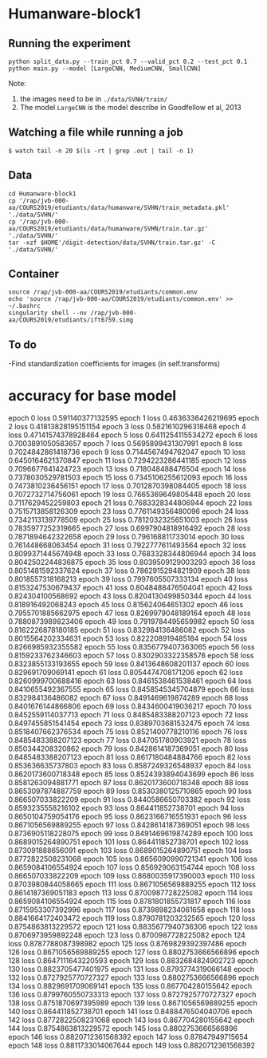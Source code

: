 # Humanware-block1

## Running the experiment
```
python split_data.py --train_pct 0.7 --valid_pct 0.2 --test_pct 0.1
python main.py --model [LargeCNN, MediumCNN, SmallCNN]
```
Note: 
1. the images need to be in `./data/SVNH/train/`
2. The model `LargeCNN` is the model describe in Goodfellow et al, 2013

## Watching a file while running a job
```
$ watch tail -n 20 $(ls -rt | grep .out | tail -n 1)
```

## Data
```
cd Humanware-block1
cp '/rap/jvb-000-aa/COURS2019/etudiants/data/humanware/SVHN/train_metadata.pkl' './data/SVHN/'
cp '/rap/jvb-000-aa/COURS2019/etudiants/data/humanware/SVHN/train.tar.gz' './data/SVHN/'
tar -xzf $HOME'/digit-detection/data/SVHN/train.tar.gz' -C './data/SVHN/'
```

## Container
```
source /rap/jvb-000-aa/COURS2019/etudiants/common.env
echo 'source /rap/jvb-000-aa/COURS2019/etudiants/common.env' >> ~/.bashrc
singularity shell --nv /rap/jvb-000-aa/COURS2019/etudiants/ift6759.simg
```

## To do
-Find standardization coefficients for images (in self.transforms)

# accuracy for base model

epoch 0 loss 0.591140377132595 
epoch 1 loss 0.4636336426219695 
epoch 2 loss 0.41813828195151154 
epoch 3 loss 0.5821610296318468 
epoch 4 loss 0.47141574378928464 
epoch 5 loss 0.6411254115534272 
epoch 6 loss 0.7003891050583657 
epoch 7 loss 0.5695899431307991 
epoch 8 loss 0.7024842861418736 
epoch 9 loss 0.7144567494762047 
epoch 10 loss 0.6450164621370847 
epoch 11 loss 0.7294223286441185 
epoch 12 loss 0.7096677641424723 
epoch 13 loss 0.718048488476504 
epoch 14 loss 0.7378030529781503 
epoch 15 loss 0.7345106255612093 
epoch 16 loss 0.7473810236456151 
epoch 17 loss 0.7012870398084405 
epoch 18 loss 0.7072732714756061 
epoch 19 loss 0.7665369649805448 
epoch 20 loss 0.7117629452259803 
epoch 21 loss 0.7683328344806944 
epoch 22 loss 0.7515713858126309 
epoch 23 loss 0.7761149356480096 
epoch 24 loss 0.7342113139778509 
epoch 25 loss 0.7812032325651003 
epoch 26 loss 0.7835977252319665 
epoch 27 loss 0.6997904818916492 
epoch 28 loss 0.7871894642322658 
epoch 29 loss 0.796168811733014 
epoch 30 loss 0.761448668063454 
epoch 31 loss 0.7922777611493564 
epoch 32 loss 0.8099371445674948 
epoch 33 loss 0.7683328344806944 
epoch 34 loss 0.8042502244836875 
epoch 35 loss 0.8039509129003293 
epoch 36 loss 0.8051481592337624 
epoch 37 loss 0.7862915294821909 
epoch 38 loss 0.8018557318168213 
epoch 39 loss 0.7997605507333134 
epoch 40 loss 0.8153247530679437 
epoch 41 loss 0.8048488476504041 
epoch 42 loss 0.824304100568692 
epoch 43 loss 0.8204130499850344 
epoch 44 loss 0.818916492068243 
epoch 45 loss 0.815624064651302 
epoch 46 loss 0.7955701885662975 
epoch 47 loss 0.8269979048189164 
epoch 48 loss 0.7880873989823406 
epoch 49 loss 0.7919784495659982 
epoch 50 loss 0.8162226878180185 
epoch 51 loss 0.832984136486082 
epoch 52 loss 0.8015564202334631 
epoch 53 loss 0.822208919485184 
epoch 54 loss 0.8266985932355582 
epoch 55 loss 0.8356779407363065 
epoch 56 loss 0.8159233762346603 
epoch 57 loss 0.8302903322358576 
epoch 58 loss 0.8323855133193655 
epoch 59 loss 0.8413648608201137 
epoch 60 loss 0.829691709069141 
epoch 61 loss 0.8054474708171206 
epoch 62 loss 0.8260999700688416 
epoch 63 loss 0.8461538461538461 
epoch 64 loss 0.8410655492367555 
epoch 65 loss 0.8458545345704879 
epoch 66 loss 0.832984136486082 
epoch 67 loss 0.8491469619874289 
epoch 68 loss 0.8401676144866806 
epoch 69 loss 0.8434600419036217 
epoch 70 loss 0.8452559114037713 
epoch 71 loss 0.8485483388207123 
epoch 72 loss 0.8497455851541454 
epoch 73 loss 0.8389703681532475 
epoch 74 loss 0.8518407662376534 
epoch 75 loss 0.8521400778210116 
epoch 76 loss 0.8485483388207123 
epoch 77 loss 0.847051780903921 
epoch 78 loss 0.850344208320862 
epoch 79 loss 0.8428614187369051 
epoch 80 loss 0.8485483388207123 
epoch 81 loss 0.8617180484884766 
epoch 82 loss 0.853636635737803 
epoch 83 loss 0.8587249326548937 
epoch 84 loss 0.8620173600718348 
epoch 85 loss 0.8524393894043699 
epoch 86 loss 0.8581263094881771 
epoch 87 loss 0.8620173600718348 
epoch 88 loss 0.8653097874887759 
epoch 89 loss 0.8530380125710865 
epoch 90 loss 0.866507033822209 
epoch 91 loss 0.8440586650703382 
epoch 92 loss 0.8593235558216102 
epoch 93 loss 0.864411852738701 
epoch 94 loss 0.8650104759054176 
epoch 95 loss 0.8623166716551931 
epoch 96 loss 0.8671056569889255 
epoch 97 loss 0.8428614187369051 
epoch 98 loss 0.8736905118228075 
epoch 99 loss 0.8491469619874289 
epoch 100 loss 0.8689015264890751 
epoch 101 loss 0.864411852738701 
epoch 102 loss 0.873091888656091 
epoch 103 loss 0.8689015264890751 
epoch 104 loss 0.8772822508231068 
epoch 105 loss 0.8656090990721341 
epoch 106 loss 0.8659084106554924 
epoch 107 loss 0.856929063154744 
epoch 108 loss 0.866507033822209 
epoch 109 loss 0.8680035917390003 
epoch 110 loss 0.8703980844058665 
epoch 111 loss 0.8671056569889255 
epoch 112 loss 0.8614187369051183 
epoch 113 loss 0.8700987728225082 
epoch 114 loss 0.8659084106554924 
epoch 115 loss 0.8781801855731817 
epoch 116 loss 0.8715953307392996 
epoch 117 loss 0.8739898234061658 
epoch 118 loss 0.8841664172403472 
epoch 119 loss 0.8790781203232565 
epoch 120 loss 0.8754863813229572 
epoch 121 loss 0.8835677940736306 
epoch 122 loss 0.8706973959892248 
epoch 123 loss 0.8700987728225082 
epoch 124 loss 0.8787788087398982 
epoch 125 loss 0.8769829392397486 
epoch 126 loss 0.8671056569889255 
epoch 127 loss 0.8802753666566896 
epoch 128 loss 0.8647111643220593 
epoch 129 loss 0.8832684824902723 
epoch 130 loss 0.8823705477401975 
epoch 131 loss 0.8793774319066148 
epoch 132 loss 0.8727925770727327 
epoch 133 loss 0.8802753666566896 
epoch 134 loss 0.8829691709069141 
epoch 135 loss 0.867704280155642 
epoch 136 loss 0.8799760550733313 
epoch 137 loss 0.8727925770727327 
epoch 138 loss 0.8751870697395989 
epoch 139 loss 0.8671056569889255 
epoch 140 loss 0.864411852738701 
epoch 141 loss 0.8488476504040706 
epoch 142 loss 0.8772822508231068 
epoch 143 loss 0.867704280155642 
epoch 144 loss 0.8754863813229572 
epoch 145 loss 0.8802753666566896 
epoch 146 loss 0.8820712361568392 
epoch 147 loss 0.87847949715654 
epoch 148 loss 0.8811733014067644 
epoch 149 loss 0.8820712361568392
